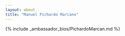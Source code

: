 ```yaml
---
layout: about
title: "Manuel Pichardo Marcano"
---
```


{% include _ambassador_bios/PichardoMarcan.md %}
